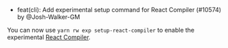- feat(cli): Add experimental setup command for React Compiler (#10574) by @Josh-Walker-GM

You can now use `yarn rw exp setup-react-compiler` to enable the experimental [React Compiler](https://react.dev/learn/react-compiler).
